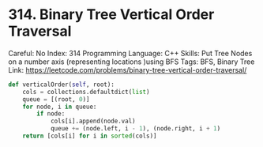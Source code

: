 # 314. Binary Tree Vertical Order Traversal

Careful: No
Index: 314
Programming Language: C++
Skills: Put Tree Nodes on a number axis (representing locations )using BFS
Tags: BFS, Binary Tree
Link: https://leetcode.com/problems/binary-tree-vertical-order-traversal/

```python
def verticalOrder(self, root):
    cols = collections.defaultdict(list)
    queue = [(root, 0)]
    for node, i in queue:
        if node:
            cols[i].append(node.val)
            queue += (node.left, i - 1), (node.right, i + 1)
    return [cols[i] for i in sorted(cols)]
```